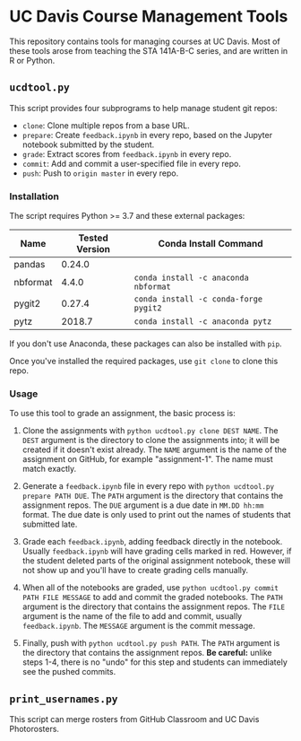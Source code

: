 # UC Davis Course Management Tools

This repository contains tools for managing courses at UC Davis. Most of these
tools arose from teaching the STA 141A-B-C series, and are written in R or
Python.

## `ucdtool.py`

This script provides four subprograms to help manage student git repos:

*   `clone`: Clone multiple repos from a base URL.
*   `prepare`: Create `feedback.ipynb` in every repo, based on the Jupyter
    notebook submitted by the student.
*   `grade`: Extract scores from `feedback.ipynb` in every repo.
*   `commit`: Add and commit a user-specified file in every repo.
*   `push`: Push to `origin master` in every repo.

### Installation

The script requires Python >= 3.7 and these external packages:

Name     | Tested Version | Conda Install Command
-------- | -------------- | ---------------------
pandas   | 0.24.0         |
nbformat | 4.4.0          | `conda install -c anaconda nbformat`
pygit2   | 0.27.4         | `conda install -c conda-forge pygit2`
pytz     | 2018.7         | `conda install -c anaconda pytz`

If you don't use Anaconda, these packages can also be installed with `pip`.

Once you've installed the required packages, use `git clone` to clone this
repo.

### Usage

To use this tool to grade an assignment, the basic process is:

1.  Clone the assignments with `python ucdtool.py clone DEST NAME`. The `DEST`
    argument is the directory to clone the assignments into; it will be created
    if it doesn't exist already. The `NAME` argument is the name of the
    assignment on GitHub, for example "assignment-1". The name must match
    exactly.

2.  Generate a `feedback.ipynb` file in every repo with `python ucdtool.py
    prepare PATH DUE`. The `PATH` argument is the directory that contains the
    assignment repos. The `DUE` argument is a due date in `MM.DD hh:mm` format.
    The due date is only used to print out the names of students that submitted
    late.

3.  Grade each `feedback.ipynb`, adding feedback directly in the notebook.
    Usually `feedback.ipynb` will have grading cells marked in red. However, if
    the student deleted parts of the original assignment notebook, these will
    not show up and you'll have to create grading cells manually.

4.  When all of the notebooks are graded, use `python ucdtool.py commit PATH
    FILE MESSAGE` to add and commit the graded notebooks. The `PATH` argument
    is the directory that contains the assignment repos. The `FILE` argument is
    the name of the file to add and commit, usually `feedback.ipynb`. The
    `MESSAGE` argument is the commit message.

5.  Finally, push with `python ucdtool.py push PATH`. The `PATH` argument is
    the directory that contains the assignment repos. **Be careful:** unlike
    steps 1-4, there is no "undo" for this step and students can immediately
    see the pushed commits.


## `print_usernames.py`

This script can merge rosters from GitHub Classroom and UC Davis Photorosters.
